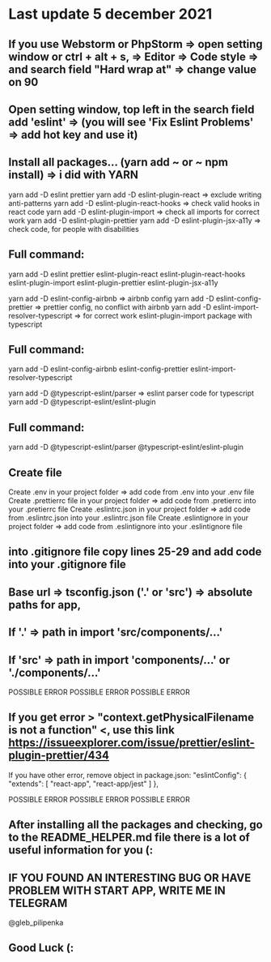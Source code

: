 # Last update 5 december 2021

## If you use Webstorm or PhpStorm => open setting window or ctrl + alt + s, => Editor => Code style => and search field "Hard wrap at" => change value on 90
## Open setting window, top left in the search field add 'eslint' => (you will see 'Fix Eslint Problems' => add hot key and use it)

## Install all packages... (yarn add ~ or ~ npm install) => i did with YARN
 
yarn add -D eslint prettier
yarn add -D eslint-plugin-react => exclude writing anti-patterns 
yarn add -D eslint-plugin-react-hooks => check valid hooks in react code 
yarn add -D eslint-plugin-import => check all imports for correct work 
yarn add -D eslint-plugin-prettier
yarn add -D eslint-plugin-jsx-a11y => check code, for people with disabilities

## Full command:
yarn add -D eslint prettier eslint-plugin-react eslint-plugin-react-hooks eslint-plugin-import eslint-plugin-prettier eslint-plugin-jsx-a11y

yarn add -D eslint-config-airbnb => airbnb config
yarn add -D eslint-config-prettier => prettier config, no conflict with airbnb
yarn add -D eslint-import-resolver-typescript => for correct work eslint-plugin-import package with typescript

## Full command:
yarn add -D eslint-config-airbnb eslint-config-prettier eslint-import-resolver-typescript

yarn add -D @typescript-eslint/parser => eslint parser code for typescript
yarn add -D @typescript-eslint/eslint-plugin

## Full command:
yarn add -D @typescript-eslint/parser @typescript-eslint/eslint-plugin

## Create file
Create .env in your project folder => add code from .env into your .env file
Create .prettierrc file in your project folder => add code from .pretierrc into your .pretierrc file
Create .eslintrc.json in your project folder => add code from .eslintrc.json into your .eslintrc.json file
Create .eslintignore in your project folder => add code from .eslintignore into your .eslintignore file

## into .gitignore file copy lines 25-29 and add code into your .gitignore file
## Base url => tsconfig.json ('.' or 'src') => absolute paths for app,
## If '.' => path in import 'src/components/...'
## If 'src' => path in import 'components/...' or './components/...'

POSSIBLE ERROR
POSSIBLE ERROR
POSSIBLE ERROR

## If you get error > "context.getPhysicalFilename is not a function" <, use this link https://issueexplorer.com/issue/prettier/eslint-plugin-prettier/434
If you have other error, remove object in package.json:
 "eslintConfig": {
   "extends": [
     "react-app",
     "react-app/jest"
    ]
 },

POSSIBLE ERROR
POSSIBLE ERROR
POSSIBLE ERROR





## After installing all the packages and checking, go to the README_HELPER.md file there is a lot of useful information for you (:





## IF YOU FOUND AN INTERESTING BUG OR HAVE PROBLEM WITH START APP, WRITE ME IN TELEGRAM
@gleb_pilipenka

## Good Luck (:

